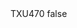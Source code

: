 <?xml version="1.0" encoding="UTF-8"?>
<CustomMetadata xmlns="http://soap.sforce.com/2006/04/metadata">
    <label>TXU470</label>
    <protected>false</protected>
</CustomMetadata>
